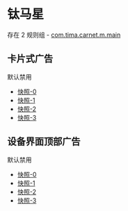 # 钛马星

存在 2 规则组 - [com.tima.carnet.m.main](/src/apps/com.tima.carnet.m.main.ts)

## 卡片式广告

默认禁用

- [快照-0](https://i.gkd.li/import/12654432)
- [快照-1](https://i.gkd.li/import/13507746)
- [快照-2](https://i.gkd.li/import/13508074)
- [快照-3](https://i.gkd.li/import/13508041)

## 设备界面顶部广告

默认禁用

- [快照-0](https://i.gkd.li/import/13508030)
- [快照-1](https://i.gkd.li/import/13508115)
- [快照-2](https://i.gkd.li/import/13508102)
- [快照-3](https://i.gkd.li/import/13508072)
